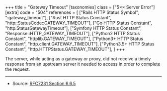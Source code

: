 +++
title = "Gateway Timeout"
[taxonomies]
class = ["5&times;&times; Server Error"]
[extra]
code = "504"
references = [
    ["Rails HTTP Status Symbol", ":gateway_timeout"],
    ["Rust HTTP Status Constant", "http::StatusCode::GATEWAY_TIMEOUT"],
    ["Go HTTP Status Constant", "http.StatusGatewayTimeout"],
    ["Symfony HTTP Status Constant", "Response::HTTP_GATEWAY_TIMEOUT"],
    ["Python2 HTTP Status Constant", "httplib.GATEWAY_TIMEOUT"],
    ["Python3+ HTTP Status Constant", "http.client.GATEWAY_TIMEOUT"],
    ["Python3.5+ HTTP Status Constant", "http.HTTPStatus.GATEWAY_TIMEOUT"],
]
+++

The server, while acting as a gateway or proxy, did not receive a timely response from an upstream server it needed to access in order to complete the request.

---

* Source: [RFC7231 Section 6.6.5][1]

[1]: <http://tools.ietf.org/html/rfc7231#section-6.6.5>
